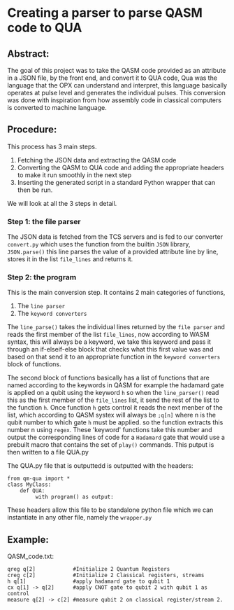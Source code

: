 # Creating a parser to parse QASM code to QUA

## Abstract:
The goal of this project was to take the QASM code provided as an attribute in a JSON file, by the front end, and convert it to QUA code, Qua was the language that the OPX can understand and interpret, this language basically operates at pulse level and generates the individual pulses. This conversion was done with inspiration from how assembly code in classical computers is converted to machine language.  

## Procedure:
This process has 3 main steps.
 1. Fetching the JSON data and extracting the QASM code
 2. Converting the QASM to QUA code and adding the appropriate headers to make it run smoothly in the next step
 3. Inserting the generated script in a standard Python wrapper that can then be run.

We will look at all the 3 steps in detail.

### Step 1: the file parser
The JSON data is fetched from the TCS servers and is fed to our converter `convert.py` which uses the function from the builtin `JSON` library, `JSON.parse()` this line parses the value of a provided attribute line by line, stores it in the list `file_lines` and returns it.

### Step 2: the program
This is the main conversion step. It contains 2 main categories of functions, 

 1. The `line parser`
 2. The `keyword converters`

The `line_parse()` takes the individual lines returned by the `file parser` and reads the first member of the list `file_lines`, now according to WASM syntax, this will always be a keyword, we take this keyword and pass it through an if-elseif-else block that checks what this first value was and based on that send it to an appropriate function in the `keyword converters` block of functions.

The second block of functions basically has a list of functions that are named according to the keywords in QASM for example the hadamard gate is applied on a qubit using the keyword `h` so when the `line_parser()` read this as the first member of the `file_lines` list, it send the rest of the list to the function `h`.
Once function `h` gets control it reads the next menber of the list, which according to QASM systex will always be `;q[n]` where n is the qubit number to which gate `h` must be applied. so the function extracts this number n using `regex`. 
These 'keyword' functions take this number and output the corresponding lines of code for a `Hadamard` gate that would use a prebuilt macro that contains the set of `play()` commands. This putput is then written to a file QUA.py

The QUA.py file that is outputtedd is outputted with the headers:
```
from qm-qua import *
class MyClass:
    def QUA:
         with program() as output:
```
These headers allow this file to be standalone python file which we can instantiate in any other file, namely the `wrapper.py`

## Example:

QASM_code.txt:
```
qreg q[2]            #Initialize 2 Quantum Registers
creg c[2]            #Initialize 2 Classical registers, streams
h q[1]               #apply hadamard gate to qubit 1
cx q[1] -> q[2]      #apply CNOT gate to qubit 2 with qubit 1 as control
measure q[2] -> c[2] #measure qubit 2 on classical register/stream 2.

```
